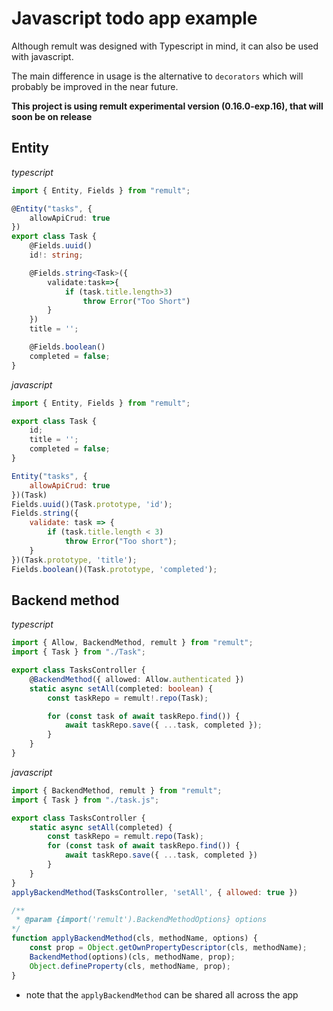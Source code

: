 # Javascript todo app example
Although remult was designed with Typescript in mind, it can also be used with javascript.

The main difference in usage is the alternative to `decorators` which will probably be improved in the near future.

**This project is using remult experimental version (0.16.0-exp.16), that will soon be on release**

## Entity

*typescript*
```ts
import { Entity, Fields } from "remult";

@Entity("tasks", {
    allowApiCrud: true
})
export class Task {
    @Fields.uuid()
    id!: string;

    @Fields.string<Task>({
        validate:task=>{
            if (task.title.length>3)
                throw Error("Too Short")
        }
    })
    title = '';

    @Fields.boolean()
    completed = false;
}
```

*javascript*
```js
import { Entity, Fields } from "remult";

export class Task {
    id;
    title = '';
    completed = false;
}

Entity("tasks", {
    allowApiCrud: true
})(Task)
Fields.uuid()(Task.prototype, 'id');
Fields.string({
    validate: task => {
        if (task.title.length < 3)
            throw Error("Too short");
    }
})(Task.prototype, 'title');
Fields.boolean()(Task.prototype, 'completed');
```

## Backend method
*typescript*
```ts
import { Allow, BackendMethod, remult } from "remult";
import { Task } from "./Task";

export class TasksController {
    @BackendMethod({ allowed: Allow.authenticated })
    static async setAll(completed: boolean) {
        const taskRepo = remult!.repo(Task);

        for (const task of await taskRepo.find()) {
            await taskRepo.save({ ...task, completed });
        }
    }
}
```
*javascript*
```js
import { BackendMethod, remult } from "remult";
import { Task } from "./task.js";

export class TasksController {
    static async setAll(completed) {
        const taskRepo = remult.repo(Task);
        for (const task of await taskRepo.find()) {
            await taskRepo.save({ ...task, completed })
        }
    }
}
applyBackendMethod(TasksController, 'setAll', { allowed: true })

/**
 * @param {import('remult').BackendMethodOptions} options
*/
function applyBackendMethod(cls, methodName, options) {
    const prop = Object.getOwnPropertyDescriptor(cls, methodName);
    BackendMethod(options)(cls, methodName, prop);
    Object.defineProperty(cls, methodName, prop);
}
```
* note that the `applyBackendMethod` can be shared all across the app